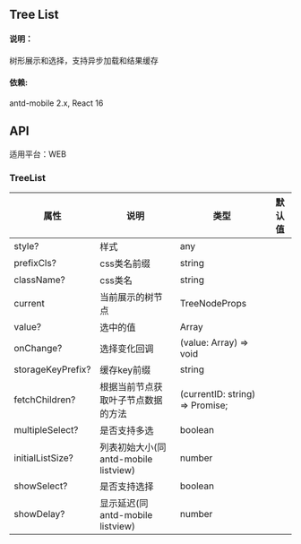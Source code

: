 

## Tree List

#### 说明：

树形展示和选择，支持异步加载和结果缓存

#### 依赖:

antd-mobile 2.x, React 16

## API

适用平台：WEB

### TreeList

| 属性                | 说明                            | 类型                                    | 默认值  |
| ----------------- | ----------------------------- | ------------------------------------- | ---- |
| style?            | 样式                            | any                                   |      |
| prefixCls?        | css类名前缀                       | string                                |      |
| className?        | css类名                         | string                                |      |
| current           | 当前展示的树节点                      | TreeNodeProps                         |      |
| value?            | 选中的值                          | Array<string>                         |      |
| onChange?         | 选择变化回调                        | (value: Array<TreeNodeProps>) => void |      |
| storageKeyPrefix? | 缓存key前缀                       | string                                |      |
| fetchChildren?    | 根据当前节点获取叶子节点数据的方法             | (currentID: string) => Promise;       |      |
| multipleSelect?   | 是否支持多选                        | boolean                               |      |
| initialListSize?  | 列表初始大小(同antd-mobile listview) | number                                |      |
| showSelect?       | 是否支持选择                        | boolean                               |      |
| showDelay?        | 显示延迟(同antd-mobile listview)   | number                                |      |



